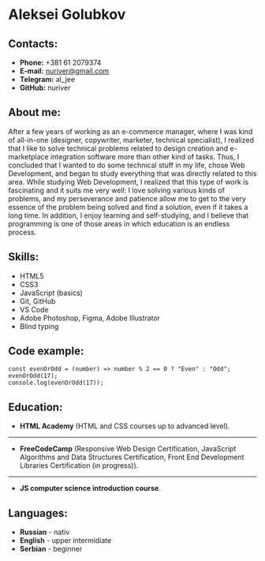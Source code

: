 # Aleksei Golubkov 

## Contacts: ##
* **Phone:** +381 61 2079374
* **E-mail:** nuriver@gmail.com
* **Telegram:** al_jee
* **GitHub:** nuriver

## About me:
After a few years of working as an e-commerce manager, where I was kind of all-in-one (designer, copywriter, marketer, technical specialist), I realized that I like to solve technical problems related to design creation and e-marketplace integration software more than other kind of tasks. Thus, I concluded that I wanted to do some technical stuff in my life, chose Web Development, and began to study everything that was directly related to this area. While studying Web Development, I realized that this type of work is fascinating and it suits me very well: I love solving various kinds of problems, and my perseverance and patience allow me to get to the very essence of the problem being solved and find a solution, even if it takes a long time. In addition, I enjoy learning and self-studying, and I believe that programming is one of those areas in which education is an endless process. 


## Skills:
* HTML5
* CSS3
* JavaScript (basics)
* Git, GitHub
* VS Code
* Adobe Photoshop, Figma, Adobe Illustrator
* Blind typing

## Code example:
``````
const evenOrOdd = (number) => number % 2 == 0 ? "Even" : "Odd";
evenOrOdd(17);
console.log(evenOrOdd(17));
``````
## Education:
* **HTML Academy** (HTML and CSS courses up to advanced level).
***
* **FreeCodeCamp** (Responsive Web Design Certification, JavaScript Algorithms and Data Structures Certification, Front End Development Libraries Certification (in progress)).
***
* **JS computer science introduction course**.

## Languages:
* **Russian** - nativ
* **English** - upper intermidiate
* **Serbian** - beginner